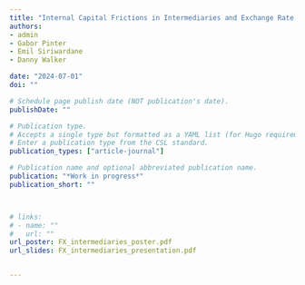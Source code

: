 ```yaml
---
title: "Internal Capital Frictions in Intermediaries and Exchange Rate Dynamics"
authors:
- admin
- Gabor Pinter
- Emil Siriwardane
- Danny Walker

date: "2024-07-01"
doi: ""

# Schedule page publish date (NOT publication's date).
publishDate: ""

# Publication type.
# Accepts a single type but formatted as a YAML list (for Hugo requirements).
# Enter a publication type from the CSL standard.
publication_types: ["article-journal"]

# Publication name and optional abbreviated publication name.
publication: "*Work in progress*"
publication_short: ""



# links:
# - name: ""
#   url: ""
url_poster: FX_intermediaries_poster.pdf
url_slides: FX_intermediaries_presentation.pdf


---
```

